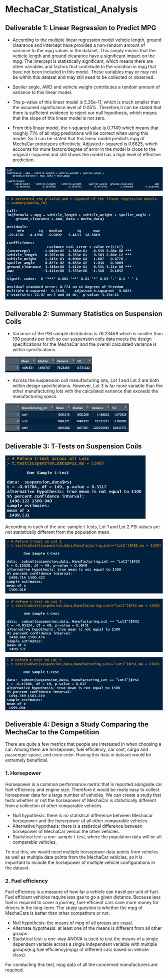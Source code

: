 # MechaCar_Statistical_Analysis

##  Deliverable 1: Linear Regression to Predict MPG

* According to the multiple linear regression model vehicle length, ground clearance and Intercept have provided a non-random amount of variance to the mpg values in the dataset. This simply means that the vehicle length and ground clearance have a significant impact on the mpg. The intercept is statistically significant, which means there are other variables and factors that contribute to the variation in mpg that have not been included in this model. These variables may or may not be within this dataset and may still need to be collected or observed.

* Spoiler angle, AWD and vehicle weight contributes a random amount of variance to this linear model.

* The p-value of this linear model is 5.35e-11, which is much smaller than the assumed significance level of 0.05%. Therefore,it can be stated that there is sufficient evidence to reject our null hypothesis, which means that the slope of this linear model is not zero.

* From this linear model, the r-squared value is 0.7149 which means that roughly 71% of all mpg predictions will be correct when using this model. So it can be stated that this linear model predicts mpg of MechaCar prototypes effectively. Adjusted r-squared is 0.6825, which accounts for more factors/degree of error in the model is close to the original r-squared and still shows the model has a high level of effective prediction.

![](https://github.com/jojobear2020/MechaCar_Statistical_Analysis/blob/main/Images/mechacar_mpg_linear_regression.PNG)


![](https://github.com/jojobear2020/MechaCar_Statistical_Analysis/blob/main/Images/mechacar_mpg_summary_linear_regression.PNG)




## Deliverable 2: Summary Statistics on Suspension Coils


* Variance of the PSI sample distribution is 76.23459 which is smaller than 100 pounds per inch so our suspension coils data meets the design specifications for the MechaCar and the overall calculated variance is within specifications.

![](https://github.com/jojobear2020/MechaCar_Statistical_Analysis/blob/main/Images/suspension_coil_total_summary.PNG)

* Across the suspension coil manufacturing lots, Lot 1 and Lot 2 are both within design specifications. However, Lot 3 is far more variable than the other manufacturing lots with the calculated variance that exceeds the manufacturing specs. 

![](https://github.com/jojobear2020/MechaCar_Statistical_Analysis/blob/main/Images/suspension_coil_lot_summary.PNG)




## Deliverable 3: T-Tests on Suspension Coils



![](https://github.com/jojobear2020/MechaCar_Statistical_Analysis/blob/main/Images/suspension_coil_t-test.PNG)


According to each of the one-sample t-tests, Lot 1 and Lot 2 PSI values are not statistically different from the population mean. 


![](https://github.com/jojobear2020/MechaCar_Statistical_Analysis/blob/main/Images/suspension_coil_t-test_lot1.PNG)

![](https://github.com/jojobear2020/MechaCar_Statistical_Analysis/blob/main/Images/suspension_coil_t-test_lot2.PNG)

![](https://github.com/jojobear2020/MechaCar_Statistical_Analysis/blob/main/Images/suspension_coil_t-test_lot3.PNG)




## Deliverable 4: Design a Study Comparing the MechaCar to the Competition

There are quite a few metrics that people are interested in when choosing a car. Among them are horsepower, fuel efficiency, car cost, cargo and passenger space, and even color. Having this data in dataset would be extremely beneficial. 

### 1. Horsepower 
Horsepower is a common performance metric that is reported alongside car fuel-efficiency and engine size. Therefore it would be really easy to collect horsepower data for a large number of vehicles. We can create a study that tests whether or not the horsepower of MechaCar is statistically different from a collection of other comparable vehicles. 

* Null hypothesis:  there is no statistical difference between Mechacar horsepower and the horsepower of all other comparable vehicles. 
* Alternative hypothesis:  there is a statistical difference between horsepower of MechaCar versus the other vehicles. 
* Statistical test: a one-sample t-test, where the population data will be all comparable vehicles. 

To test this, we would need multiple horsepower data points from vehicles as well as multiple data points from the MechaCar vehicles, so it is  important to include the horsepower of multiple vehicle configurations in the dataset.

### 2. Fuel efficiency

Fuel efficiency is a measure of how far a vehicle can travel per unit of fuel. Fuel efficient vehicles require less gas to go a given distance. Because less fuel is required to cover a journey, fuel-efficient cars save more money for drivers in the long-term. The study question is whether the mpg of MechaCars is better than other competitors or not.

* Null hypothesis: the means of mpg of all groups are equal.
* Alternate hypothesis: at least one of the means is different from all other groups.
* Statistical test: a one-way ANOVA is used to test the means of a single dependent variable across a single independent variable with multiple groups(e.g.fuel efficiency(mpg) of different cars based on vehicle class).

For conducting this test, mpg data of all the concerned manufacturers are required.


